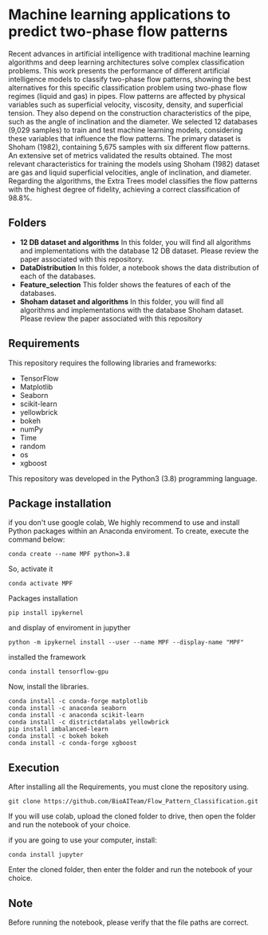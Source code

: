 # Machine learning applications to predict two-phase flow patterns

Recent advances in artificial intelligence with traditional machine learning algorithms and deep learning architectures solve complex classification problems. This work presents the performance of different artificial intelligence models to classify two-phase flow patterns, showing the best alternatives for this specific classification problem using two-phase flow regimes (liquid and gas) in pipes. Flow patterns are affected by physical variables such as superficial velocity, viscosity, density, and superficial tension. They also depend on the construction characteristics of the pipe, such as the angle of inclination and the diameter. We selected 12 databases (9,029 samples) to train and test machine learning models, considering these variables that influence the flow patterns. The primary dataset is Shoham (1982), containing 5,675 samples with six different flow patterns. An extensive set of metrics validated the results obtained. The most relevant characteristics for training the models using Shoham (1982) dataset are gas and liquid superficial velocities, angle of inclination, and diameter. Regarding the algorithms, the Extra Trees model classifies the flow patterns with the highest degree of fidelity, achieving a correct classification of 98.8%.
## Folders

- **12 DB dataset and algorithms** In this folder, you will find all algorithms and implementations with the database 12 DB dataset. Please review the paper associated with this repository.
- **DataDistribution** In this folder, a notebook shows the data distribution of each of the databases.
- **Feature_selection** This folder shows the features of each of the databases. 
- **Shoham dataset and algorithms** In this folder, you will find all algorithms and implementations with the database Shoham dataset. Please review the paper associated with this repository

## Requirements
This repository requires the following libraries and frameworks:

- TensorFlow 
- Matplotlib
- Seaborn
- scikit-learn
- yellowbrick
- bokeh
- numPy 
- Time
- random
- os
- xgboost

This repository was developed in the Python3 (3.8) programming language.

## Package installation

if you don't use google colab, We highly recommend to use and install Python packages within an Anaconda enviroment. To create, execute the command below:
```
conda create --name MPF python=3.8
```
So, activate it
```
conda activate MPF 
```
Packages installation
```
pip install ipykernel
```
and display of enviroment in jupyther
```
python -m ipykernel install --user --name MPF --display-name "MPF"
```
installed the framework
```
conda install tensorflow-gpu
```
Now, install the libraries.
```
conda install -c conda-forge matplotlib
conda install -c anaconda seaborn
conda install -c anaconda scikit-learn
conda install -c districtdatalabs yellowbrick
pip install imbalanced-learn
conda install -c bokeh bokeh
conda install -c conda-forge xgboost
```
## Execution
After installing all the Requirements, you must clone the repository using.
```
git clone https://github.com/BioAITeam/Flow_Pattern_Classification.git
```
If you will use colab, upload the cloned folder to drive, then open the folder and run the notebook of your choice.

if you are going to use your computer, install:
```
conda install jupyter 
```
Enter the cloned folder, then enter the folder and run the notebook of your choice.

## Note 
Before running the notebook, please verify that the file paths are correct.
